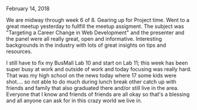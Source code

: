 February 14, 2018

We are midway through week 6 of 8.  Gearing up for Project time.  Went to a great meetup yesterday to fullfill the meetup assigment.  The subject was "Targeting a Career Change in Web Development" and the presenter and the panel were all really great, open and informative. Interesting backgrounds in the industry with lots of great insights on tips and resources. 

I still have to fix my BusMall Lab 10 and start on Lab 11; this week has been super busy at work and outside of work and today focusing was really hard. That was my high school on the news today where 17 some kids were shot.... so not able to do much during lunch break other catch up with friends and family that also graduated there and/or still live in the area. Everyone that I know and friends of friends are all okay so that's a blessing and all anyone can ask for in this crazy world we live in. 

